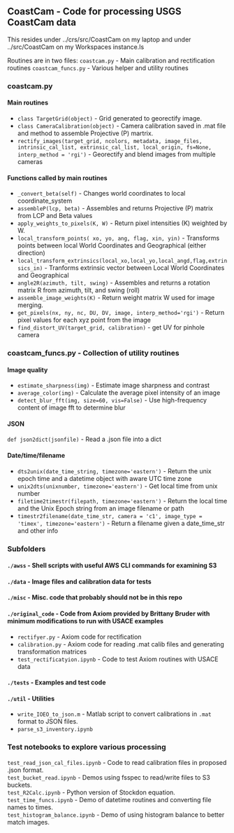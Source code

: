 ## CoastCam - Code for processing USGS CoastCam data

This resides under ../crs/src/CoastCam on my laptop and under ../src/CoastCam on my Workspaces instance.ls

Routines are in two files:
`coastcam.py` - Main calibration and rectification routines
`coastcam_funcs.py` - Various helper and utility routines

### coastcam.py
#### Main routines
* `class TargetGrid(object)` - Grid generated to georectify image.
* `class CameraCalibration(object)` - Camera calibration saved in .mat file and method to assemble Projective (P) martrix.
* `rectify_images(target_grid, ncolors, metadata, image_files, intrinsic_cal_list, extrinsic_cal_list, local_origin, fs=None, interp_method = 'rgi')` - Georectify and blend images from multiple cameras

#### Functions called by main routines
* `_convert_beta(self)` - Changes world coordinates to local coordinate_system
* `assembleP(lcp, beta)` - Assembles and returns Projective (P) matrix from LCP and Beta values
* `apply_weights_to_pixels(K, W)` - Return pixel intensities (K) weighted by W.
* `local_transform_points( xo, yo, ang, flag, xin, yin)` - Transforms points between local World Coordinates and Geographical (either direction)
* `local_transform_extrinsics(local_xo,local_yo,local_angd,flag,extrinsics_in)` - Tranforms extrinsic vector between Local World Coordinates and Geographical
* `angle2R(azimuth, tilt, swing)` - Assembles and returns a rotation matrix R from azimuth, tilt, and swing (roll)
* `assemble_image_weights(K)` - Return weight matrix W used for image merging.
* `get_pixels(nx, ny, nc, DU, DV, image, interp_method='rgi')` - Return pixel values for each xyz point from the image
* `find_distort_UV(target_grid, calibration)` - get UV for pinhole camera

### coastcam_funcs.py - Collection of utility routines

#### Image quality
* `estimate_sharpness(img)` - Estimate image sharpness and contrast
* `average_color(img)` - Calculate the average pixel intensity of an image
* `detect_blur_fft(img, size=60, vis=False)` - Use high-frequency content of image fft to determine blur

#### JSON
`def json2dict(jsonfile)` - Read a .json file into a dict

#### Date/time/filename
* `dts2unix(date_time_string, timezone='eastern')` - Return the unix epoch time and a datetime object with aware UTC time zone
* `unix2dts(unixnumber, timezone='eastern')` - Get local time from unix number
* `filetime2timestr(filepath, timezone='eastern')` - Return the local time and the Unix Epoch string from an image filename or path
* `timestr2filename(date_time_str, camera = 'c1', image_type = 'timex', timezone='eastern')` - Return a filename given a date_time_str and other info
### Subfolders   
#### `./awss` - Shell scripts with useful AWS CLI commands for examining S3
#### `./data` - Image files and calibration data for tests
#### `./misc` - Misc. code that probably should not be in this repo
#### `./original_code` - Code from Axiom provided by Brittany Bruder with minimum modifications to run with USACE examples
* `rectifyer.py` - Axiom code for rectification  
* `calibration.py` - Axiom code for reading .mat calib files and generating transformation matrices  
* `test_rectificatyion.ipynb` - Code to test Axiom routines with USACE data 
#### `./tests` - Examples and test code
#### `./util` - Utilities
* `write_IOEO_to_json.m` - Matlab script to convert calibrations in `.mat` format to JSON files.
* `parse_s3_inventory.ipynb` 

### Test notebooks to explore various processing
`test_read_json_cal_files.ipynb` - Code to read calibration files in proposed .json format.   
`test_bucket_read.ipynb` - Demos using fsspec to read/write files to S3 buckets.  
`test_R2Calc.ipynb` - Python version of Stockdon equation.  
`test_time_funcs.ipynb` - Demo of datetime routines and converting file names to times.  
`test_histogram_balance.ipynb` - Demo of using histogram balance to better match images.   

